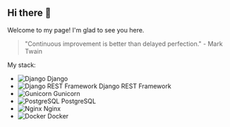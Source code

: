 ## Hi there 👋

Welcome to my page! I'm glad to see you here.

> "Continuous improvement is better than delayed perfection." - Mark Twain

My stack:

- ![Django](https://img.shields.io/badge/-Django-092E20?style=flat-square&logo=Django) Django
- ![Django REST Framework](https://img.shields.io/badge/-Django%20REST%20Framework-092E20?style=flat-square&logo=Django) Django REST Framework
- ![Gunicorn](https://img.shields.io/badge/-Gunicorn-000000?style=flat-square&logo=Gunicorn) Gunicorn
- ![PostgreSQL](https://img.shields.io/badge/-PostgreSQL-336791?style=flat-square&logo=PostgreSQL) PostgreSQL
- ![Nginx](https://img.shields.io/badge/-Nginx-269539?style=flat-square&logo=Nginx) Nginx
- ![Docker](https://img.shields.io/badge/-Docker-2496ED?style=flat-square&logo=Docker) Docker
